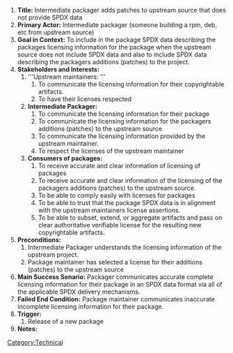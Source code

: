 1.  **Title:** Intermediate packager adds patches to upstream source
    that does not provide SPDX data
2.  **Primary Actor:** Intermediate packager (someone building a rpm,
    deb, etc from upstream source)
3.  **Goal in Context:** To include in the package SPDX data describing
    the packages licensing information for the package when the upstream
    source does not include SPDX data and also to include SPDX data
    describing the packagers additions (patches) to the project.
4.  **Stakeholders and Interests:**
    1.  '''Upstream maintainers: '''
        1.  To communicate the licensing information for their
            copyrightable artifacts.
        2.  To have their licenses respected
    2.  **Intermediate Packager:**
        1.  To communicate the licensing information for their package
        2.  To communicate the licensing information for the packagers
            additions (patches) to the upstream source.
        3.  To communicate the licensing information provided by the
            upstream maintainer.
        4.  To respect the licenses of the upstream maintainer
    3.  **Consumers of packages:**
        1.  To receive accurate and clear information of licensing of
            packages
        2.  To receive accurate and clear information of the licensing
            of the packagers additions (patches) to the upstream source.
        3.  To be able to comply easily with licenses for packages
        4.  To be able to trust that the package SPDX data is in
            alignment with the upstream maintainers license assertions.
        5.  To be able to subset, extend, or aggregate artifacts and
            pass on clear authoritative verifiable license for the
            resulting new copyrightable artifacts.
5.  **Preconditions:**
    1.  Intermediate Packager understands the licensing information of
        the upstream project.
    2.  Package maintainer has selected a license for their additions
        (patches) to the upstream source
6.  **Main Success Senario:** Packager communicates accurate complete
    licensing information for their package in an SPDX data format via
    all of the applicable SPDX delivery mechanisms.
7.  **Failed End Condition:** Package maintainer communicates inaccurate
    incomplete licensing information for their package.
8.  **Trigger:**
    1.  Release of a new package
9.  **Notes:**

[Category:Technical](Category:Technical "wikilink")
